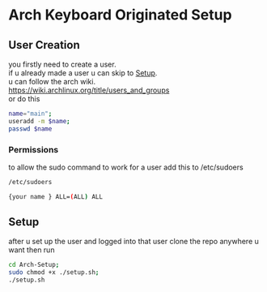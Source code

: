 # Arch Keyboard Originated Setup 
## User Creation
you firstly need to create a user.  
if u already made a user u can skip to [Setup](#setup).  
u can follow the arch wiki.  
https://wiki.archlinux.org/title/users_and_groups  
or do this
```bash
name="main";
useradd -m $name;
passwd $name
```
### Permissions
to allow the sudo command to work for a user add this to /etc/sudoers
```bash
/etc/sudoers

{your name } ALL=(ALL) ALL
``` 
## Setup
after u set up the user and logged into that user 
clone the repo anywhere u want then run 
```bash
cd Arch-Setup;
sudo chmod +x ./setup.sh;
./setup.sh
```



